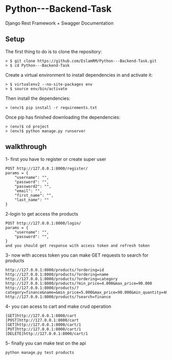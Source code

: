 # Python---Backend-Task
Django Rest Framework + Swagger Documentation
## Setup
The first thing to do is to clone the repository:
```
> $ git clone https://github.com/EslamRM/Python---Backend-Task.git
> $ cd Python---Backend-Task
```
Create a virtual environment to install dependencies in and activate it:
```
> $ virtualenv2 --no-site-packages env
> $ source env/bin/activate
```
Then install the dependencies:
```
> (env)$ pip install -r requirements.txt
```
Once pip has finished downloading the dependencies:
```
> (env)$ cd project
> (env)$ python manage.py runserver
```
## walkthrough
1- first you have to register or create super user
```
POST http://127.0.0.1:8000/register/
params = {
    "username": "",
    "password": "",
    "password2": "",
    "email": "",
    "first_name": "",
    "last_name": ""
}
```
2-login to get access the products
```
POST http://127.0.0.1:8000/login/
params = {
    "username": "",
    "password": "",
}
and you should get response with access token and refresh token
```
3- now with access token you can make GET requests to search for products
```
http://127.0.0.1:8000/products/?ordering=id
http://127.0.0.1:8000/products/?ordering=name
http://127.0.0.1:8000/products/?ordering=category
http://127.0.0.1:8000/products/?min_price=4.000&max_price=90.000
http://127.0.0.1:8000/products/?category=finance&name=&min_price=5.000&max_price=90.000&min_quantity=4&max_quantity=30&brand=&rating=&created_at=
http://127.0.0.1:8000/products/?search=finance
```
4- you can acess to cart and make crud operation
```
[GET]http://127.0.0.1:8000/cart
[POST]http://127.0.0.1:8000/cart
[GET]http://127.0.0.1:8000/cart/1
[PUT]http://127.0.0.1:8000/cart/1
[DELETE]http://127.0.0.1:8000/cart/1
```
5- finally you can make test on the api
```
python manage.py test products
```


